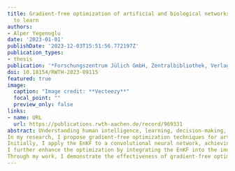 ```yaml
---
title: Gradient-free optimization of artificial and biological networks using learning
  to learn
authors:
- Alper Yegenoglu
date: '2023-01-01'
publishDate: '2023-12-03T15:51:56.772197Z'
publication_types:
- thesis
publication: '*Forschungszentrum Jülich GmbH, Zentralbibliothek, Verlag*'
doi: 10.18154/RWTH-2023-09115
featured: true
image:
  caption: "Image credit: **Vecteezy**"
  focal_point: ""
  preview_only: false
links:
- name: URL
  url: https://publications.rwth-aachen.de/record/969331
abstract: Understanding human intelligence, learning, decision-making, and memory has long been a pursuit in neuroscience. While our brain consists of networks of neurons, how these networks are trained for specific tasks remains unclear. In the field of machine learning and artificial intelligence, gradient descent and backpropagation are commonly used to optimize neural networks. However, applying these methods to biological spiking networks (SNNs) is challenging due to the binary communication scheme via spikes. 
In my research, I propose gradient-free optimization techniques for artificial and biological neural networks. I utilize metaheuristics like genetic algorithms and the ensemble Kalman Filter (EnKF) to optimize network parameters and train them for specific tasks. This optimization is integrated into the concept of learning to learn (L2L), which involves a two-loop optimization procedure. The inner loop trains the algorithm or network on a set of tasks, while the outer loop optimizes the hyperparameters and parameters.
Initially, I apply the EnKF to a convolutional neural network, achieving high accuracy in digit classification. Then, I extend this optimization approach to a spiking reservoir network using the Python-based L2L-framework. By analyzing connection weights and the EnKF's covariance matrix, I gain insights into the optimization process.
I further enhance the optimization by integrating the EnKF into the inner loop and updating hyperparameters using a genetic algorithm. This automated approach suggests alternative configurations, eliminating the need for manual parameter tuning. Additionally, I present a simulation where SNNs guide an ant colony in food foraging, resulting in emergent self-coordination and self-organization. I employ correlation analysis methods to understand the ants' behavior.
Through my work, I demonstrate the effectiveness of gradient-free optimization techniques in learning to learn. I showcase their application in optimizing both biological and artificial neural networks.
---
```

